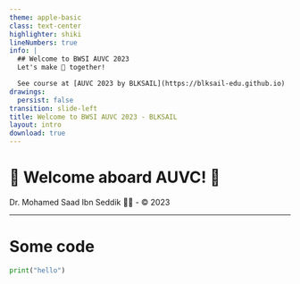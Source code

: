 ```yaml
---
theme: apple-basic
class: text-center
highlighter: shiki
lineNumbers: true
info: |
  ## Welcome to BWSI AUVC 2023
  Let's make 🌊 together!

  See course at [AUVC 2023 by BLKSAIL](https://blksail-edu.github.io)
drawings:
  persist: false
transition: slide-left
title: Welcome to BWSI AUVC 2023 - BLKSAIL
layout: intro
download: true
---
```


# 👋 Welcome aboard AUVC! 🌊

<div class="absolute bottom-10">
  <span class="font-700">
    Dr. Mohamed Saad Ibn Seddik 👨‍✈️ - © 2023
  </span>
</div>

---

# Some code

```py
print("hello")
```
